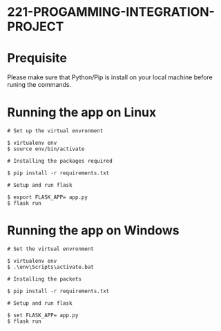 # 221-PROGAMMING-INTEGRATION-PROJECT

# Prequisite 

Please make sure that Python/Pip is install on your local machine before runing the commands.

# Running the app on Linux

```
# Set up the virtual envronment

$ virtualenv env
$ source env/bin/activate

# Installing the packages required

$ pip install -r requirements.txt

# Setup and run flask

$ export FLASK_APP= app.py
$ flask run

```

# Running the app on Windows

```
# Set the virtual envronment

$ virtualenv env
$ .\env\Scripts\activate.bat

# Installing the packets

$ pip install -r requirements.txt

# Setup and run flask

$ set FLASK_APP= app.py
$ flask run

```
